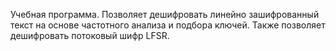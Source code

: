 Учебная программа.
Позволяет дешифровать линейно зашифрованный текст на основе частотного анализа и подбора ключей. Также позволяет дешифровать потоковый шифр LFSR.
